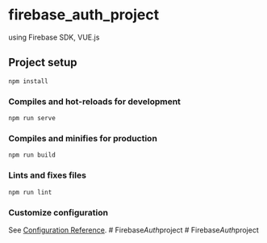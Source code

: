 # firebase_auth_project
using Firebase SDK, VUE.js
## Project setup
```
npm install
```

### Compiles and hot-reloads for development
```
npm run serve
```

### Compiles and minifies for production
```
npm run build
```

### Lints and fixes files
```
npm run lint
```

### Customize configuration
See [Configuration Reference](https://cli.vuejs.org/config/).
#   F i r e b a s e _ A u t h _ p r o j e c t  
 #   F i r e b a s e _ A u t h _ p r o j e c t  
 